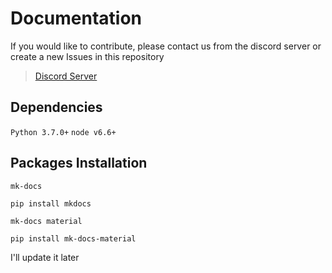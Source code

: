 # Documentation
If you would like to contribute, please contact us from the discord server or create a new Issues in this repository
> [Discord Server](https://discord.gg/jkvrZ6Ubb4)

## Dependencies
`Python 3.7.0+`
`node v6.6+`

## Packages Installation
`mk-docs`
```
pip install mkdocs
```

`mk-docs material`
```
pip install mk-docs-material
```

I'll update it later